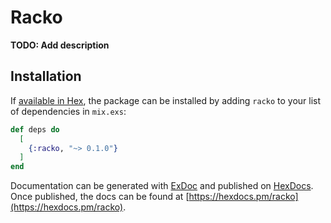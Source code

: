 # Racko

**TODO: Add description**

## Installation

If [available in Hex](https://hex.pm/docs/publish), the package can be installed
by adding `racko` to your list of dependencies in `mix.exs`:

```elixir
def deps do
  [
    {:racko, "~> 0.1.0"}
  ]
end
```

Documentation can be generated with [ExDoc](https://github.com/elixir-lang/ex_doc)
and published on [HexDocs](https://hexdocs.pm). Once published, the docs can
be found at [https://hexdocs.pm/racko](https://hexdocs.pm/racko).

